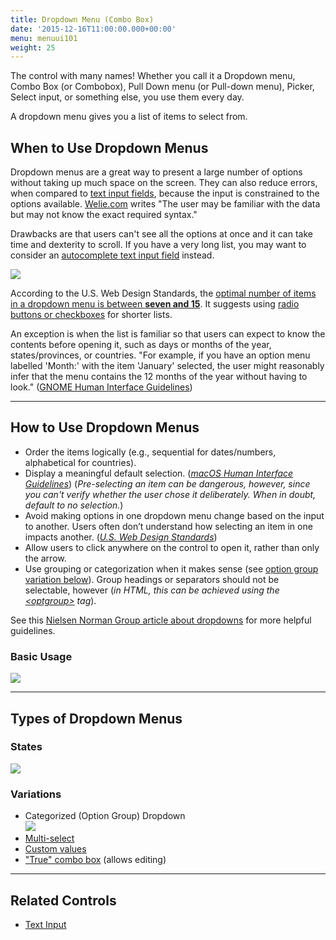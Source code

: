```yaml
---
title: Dropdown Menu (Combo Box)
date: '2015-12-16T11:00:00.000+00:00'
menu: menuui101
weight: 25
---
```


The control with many names! Whether you call it a Dropdown menu, Combo Box (or Combobox), Pull Down menu (or Pull-down menu), Picker, Select input, or something else, you use them every day.

A dropdown menu gives you a list of items to select from.

## When to Use Dropdown Menus

Dropdown menus are a great way to present a large number of options without taking up much space on the screen. They can also reduce errors, when compared to [text input fields](../text-input/), because the input is constrained to the options available. [Welie.com](http://www.welie.com/patterns/showPattern.php?patternID=format) writes "The user may be familiar with the data but may not know the exact required syntax."

Drawbacks are that users can't see all the options at once and it can take time and dexterity to scroll. If you have a very long list, you may want to consider an [autocomplete text input field](http://ui-patterns.com/patterns/Autocomplete) instead.

![](//media.balsamiq.com/img/support/tutorials/ui101/print-dialog-dropdown.png)

According to the U.S. Web Design Standards, the [optimal number of items in a dropdown menu is between **seven and 15**](https://standards.usa.gov/components/form-controls/#dropdown). It suggests using [radio buttons or checkboxes](../radio-checkbox/) for shorter lists.

An exception is when the list is familiar so that users can expect to know the contents before opening it, such as days or months of the year, states/provinces, or countries. "For example, if you have an option menu labelled 'Month:' with the item 'January' selected, the user might reasonably infer that the menu contains the 12 months of the year without having to look." ([GNOME Human Interface Guidelines](https://developer.gnome.org/hig/stable/drop-down-lists.html.en))


---

## How to Use Dropdown Menus

* Order the items logically (e.g., sequential for dates/numbers, alphabetical for countries).
* Display a meaningful default selection. ([*macOS Human Interface Guidelines*](https://developer.apple.com/macos/human-interface-guidelines/fields-and-labels/combo-boxes/)) (*Pre-selecting an item can be dangerous, however, since you can't verify whether the user chose it deliberately. When in doubt, default to no selection.*)
* Avoid making options in one dropdown menu change based on the input to another. Users often don’t understand how selecting an item in one impacts another. ([*U.S. Web Design Standards*](https://standards.usa.gov/components/form-controls/#dropdown))
* Allow users to click anywhere on the control to open it, rather than only the arrow.
* Use grouping or categorization when it makes sense (see [option group variation below](#variations)). Group headings or separators should not be selectable, however (*in HTML, this can be achieved using the [&lt;optgroup&gt;](https://www.w3schools.com/tags/tag_optgroup.asp) tag*).

See this [Nielsen Norman Group article about dropdowns](https://www.nngroup.com/articles/drop-down-menus/) for more helpful guidelines.

### Basic Usage

![](//media.balsamiq.com/img/support/tutorials/ui101/dropdown.png)



---

## Types of Dropdown Menus

### States

![](//media.balsamiq.com/img/support/tutorials/ui101/dropdown-states.png)

### Variations

* Categorized (Option Group) Dropdown  
![](//media.balsamiq.com/img/support/tutorials/ui101/dropdown-variations.png)
* [Multi-select](http://getbootstrap.com/css/#selects)
* [Custom values](https://developer.gnome.org/hig/stable/drop-down-lists.html.en#custom-values)
* ["True" combo box](https://developer.apple.com/macos/human-interface-guidelines/fields-and-labels/combo-boxes/) (allows editing)

---

## Related Controls 

* [Text Input](../text-input/) 